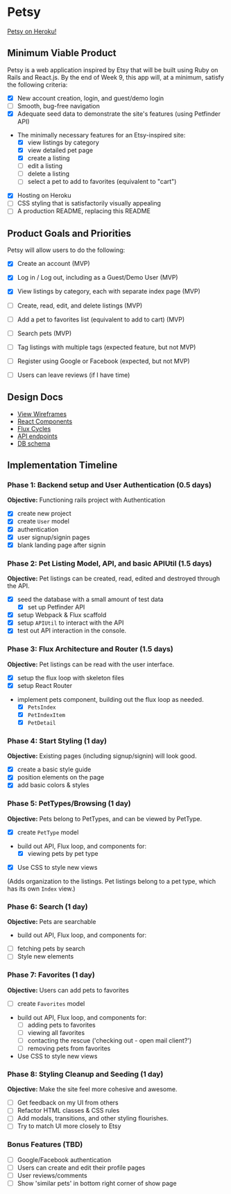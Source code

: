 # Petsy

[Petsy on Heroku!][Petsy]

[Petsy]: http://petsypets.herokuapp.com

## Minimum Viable Product

Petsy is a web application inspired by Etsy that will be built using Ruby on Rails and React.js.  By the end of Week 9, this app will, at a minimum, satisfy the following criteria:

- [x] New account creation, login, and guest/demo login
- [ ] Smooth, bug-free navigation
- [x] Adequate seed data to demonstrate the site's features (using Petfinder API)
- The minimally necessary features for an Etsy-inspired site:
  - [x] view listings by category
  - [x] view detailed pet page
  - [x] create a listing
  - [ ] edit a listing
  - [ ] delete a listing
  - [ ] select a pet to add to favorites (equivalent to "cart")
- [x] Hosting on Heroku
- [ ] CSS styling that is satisfactorily visually appealing
- [ ] A production README, replacing this README

## Product Goals and Priorities

Petsy will allow users to do the following:

<!-- This is a Markdown checklist. Use it to keep track of your
progress. Put an x between the brackets for a checkmark: [x] -->

- [x] Create an account (MVP)
- [x] Log in / Log out, including as a Guest/Demo User (MVP)
- [x] View listings by category, each with separate index page (MVP)
- [ ] Create, read, edit, and delete listings (MVP)
- [ ] Add a pet to favorites list (equivalent to add to cart) (MVP)
- [ ] Search pets (MVP)

- [ ] Tag listings with multiple tags (expected feature, but not MVP)
- [ ] Register using Google or Facebook (expected, but not MVP)
- [ ] Users can leave reviews (if I have time)

## Design Docs
* [View Wireframes][views]
* [React Components][components]
* [Flux Cycles][flux-cycles]
* [API endpoints][api-endpoints]
* [DB schema][schema]

[views]: ./docs/wireframes
[components]: ./docs/components.md
[flux-cycles]: ./docs/flux-cycles.md
[api-endpoints]: ./docs/api-endpoints.md
[schema]: ./docs/schema.md

## Implementation Timeline

### Phase 1: Backend setup and User Authentication (0.5 days)

**Objective:** Functioning rails project with Authentication

- [x] create new project
- [x] create `User` model
- [x] authentication
- [x] user signup/signin pages
- [x] blank landing page after signin

### Phase 2: Pet Listing Model, API, and basic APIUtil (1.5 days)

**Objective:** Pet listings can be created, read, edited and destroyed through the API.

- [x] seed the database with a small amount of test data
  - [x] set up Petfinder API
- [x] setup Webpack & Flux scaffold
- [x] setup `APIUtil` to interact with the API
- [x] test out API interaction in the console.

### Phase 3: Flux Architecture and Router (1.5 days)

**Objective:** Pet listings can be read with the user interface.

- [x] setup the flux loop with skeleton files
- [x] setup React Router
- implement pets component, building out the flux loop as needed.
  - [x] `PetsIndex`
  - [x] `PetIndexItem`
  - [x] `PetDetail`

### Phase 4: Start Styling (1 day)

**Objective:** Existing pages (including signup/signin) will look good.

- [x] create a basic style guide
- [x] position elements on the page
- [x] add basic colors & styles

### Phase 5: PetTypes/Browsing (1 day)

**Objective:** Pets belong to PetTypes, and can be viewed by PetType.

- [x] create `PetType` model
- build out API, Flux loop, and components for:
  - [x] viewing pets by pet type
- [x] Use CSS to style new views

(Adds organization to the listings. Pet listings belong to a pet type,
which has its own `Index` view.)

### Phase 6: Search (1 day)

**Objective:** Pets are searchable

- build out API, Flux loop, and components for:
- [ ] fetching pets by search
- [ ] Style new elements

### Phase 7: Favorites (1 day)

**Objective:** Users can add pets to favorites

- [ ] create `Favorites` model
- build out API, Flux loop, and components for:
  - [ ] adding pets to favorites
  - [ ] viewing all favorites
  - [ ] contacting the rescue ('checking out - open mail client?')
  - [ ] removing pets from favorites
- Use CSS to style new views


### Phase 8: Styling Cleanup and Seeding (1 day)

**Objective:** Make the site feel more cohesive and awesome.

- [ ] Get feedback on my UI from others
- [ ] Refactor HTML classes & CSS rules
- [ ] Add modals, transitions, and other styling flourishes.
- [ ] Try to match UI more closely to Etsy

### Bonus Features (TBD)
- [ ] Google/Facebook authentication
- [ ] Users can create and edit their profile pages
- [ ] User reviews/comments
- [ ] Show 'similar pets' in bottom right corner of show page

[phase-onetwo]: ./docs/phases/phase1-2.md
[phase-threefour]: ./docs/phases/phase3-4.md
[phase-fivesix]: ./docs/phases/phase5-6.md
[phase-seveneight]: ./docs/phases/phase7-8.md
